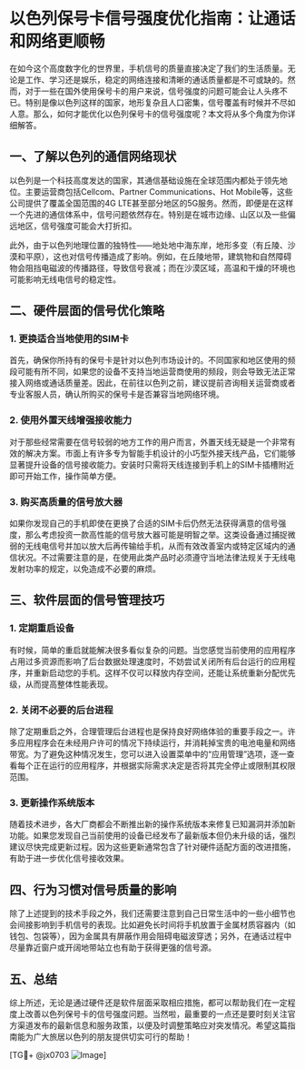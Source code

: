 # 以色列保号卡信号强度优化指南：让通话和网络更顺畅

在如今这个高度数字化的世界里，手机信号的质量直接决定了我们的生活质量。无论是工作、学习还是娱乐，稳定的网络连接和清晰的通话质量都是不可或缺的。然而，对于一些在国外使用保号卡的用户来说，信号强度的问题可能会让人头疼不已。特别是像以色列这样的国家，地形复杂且人口密集，信号覆盖有时候并不尽如人意。那么，如何才能优化以色列保号卡的信号强度呢？本文将从多个角度为你详细解答。

## 一、了解以色列的通信网络现状

以色列是一个科技高度发达的国家，其通信基础设施在全球范围内都处于领先地位。主要运营商包括Cellcom、Partner Communications、Hot Mobile等，这些公司提供了覆盖全国范围的4G LTE甚至部分地区的5G服务。然而，即便是在这样一个先进的通信体系中，信号问题依然存在。特别是在城市边缘、山区以及一些偏远地区，信号强度可能会大打折扣。

此外，由于以色列地理位置的独特性——地处地中海东岸，地形多变（有丘陵、沙漠和平原），这也对信号传播造成了影响。例如，在丘陵地带，建筑物和自然障碍物会阻挡电磁波的传播路径，导致信号衰减；而在沙漠区域，高温和干燥的环境也可能影响无线电信号的稳定性。

## 二、硬件层面的信号优化策略

### 1. 更换适合当地使用的SIM卡

首先，确保你所持有的保号卡是针对以色列市场设计的。不同国家和地区使用的频段可能有所不同，如果您的设备不支持当地运营商使用的频段，则会导致无法正常接入网络或通话质量差。因此，在前往以色列之前，建议提前咨询相关运营商或者专业客服人员，确认所购买的保号卡是否兼容当地网络环境。

### 2. 使用外置天线增强接收能力

对于那些经常需要在信号较弱的地方工作的用户而言，外置天线无疑是一个非常有效的解决方案。市面上有许多专为智能手机设计的小巧型外接天线产品，它们能够显著提升设备的信号接收能力。安装时只需将天线连接到手机上的SIM卡插槽附近即可开始工作，操作简单方便。

### 3. 购买高质量的信号放大器

如果你发现自己的手机即使在更换了合适的SIM卡后仍然无法获得满意的信号强度，那么考虑投资一款高性能的信号放大器可能是明智之举。这类设备通过捕捉微弱的无线电信号并加以放大后再传输给手机，从而有效改善室内或特定区域内的通信状况。不过需要注意的是，在使用此类产品时必须遵守当地法律法规关于无线电发射功率的规定，以免造成不必要的麻烦。

## 三、软件层面的信号管理技巧

### 1. 定期重启设备

有时候，简单的重启就能解决很多看似复杂的问题。当您感觉当前使用的应用程序占用过多资源而影响了后台数据处理速度时，不妨尝试关闭所有后台运行的应用程序，并重新启动您的手机。这样不仅可以释放内存空间，还能让系统重新分配优先级，从而提高整体性能表现。

### 2. 关闭不必要的后台进程

除了定期重启之外，合理管理后台进程也是保持良好网络体验的重要手段之一。许多应用程序会在未经用户许可的情况下持续运行，并消耗掉宝贵的电池电量和网络带宽。为了避免这种情况发生，您可以进入设置菜单中的“应用管理”选项，逐一查看每个正在运行的应用程序，并根据实际需求决定是否将其完全停止或限制其权限范围。

### 3. 更新操作系统版本

随着技术进步，各大厂商都会不断推出新的操作系统版本来修复已知漏洞并添加新功能。如果您发现自己当前使用的设备已经发布了最新版本但仍未升级的话，强烈建议尽快完成更新过程。因为这些更新通常包含了针对硬件适配方面的改进措施，有助于进一步优化信号接收效果。

## 四、行为习惯对信号质量的影响

除了上述提到的技术手段之外，我们还需要注意到自己日常生活中的一些小细节也会间接影响到手机信号的表现。比如避免长时间将手机放置于金属材质容器内（如钱包、包袋等），因为金属具有屏蔽作用会阻碍电磁波穿透；另外，在通话过程中尽量靠近窗户或开阔地带站立也有助于获得更强的信号源。

## 五、总结

综上所述，无论是通过硬件还是软件层面采取相应措施，都可以帮助我们在一定程度上改善以色列保号卡的信号强度问题。当然啦，最重要的一点还是要时刻关注官方渠道发布的最新信息和服务政策，以便及时调整策略应对突发情况。希望这篇指南能为广大旅居以色列的朋友提供切实可行的帮助！

[TG💪+ @jx0703 ![Image](https://github.com/user-attachments/assets/dbca1d08-cadb-493c-b0ec-ad6f7a83f270)]